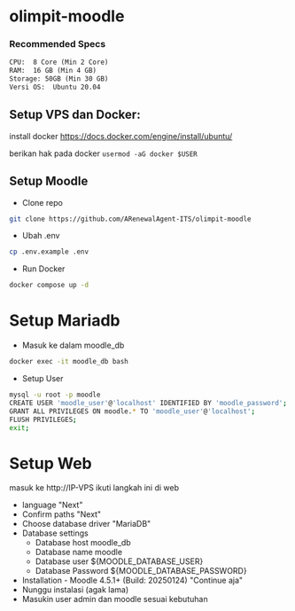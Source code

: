 # olimpit-moodle
### Recommended Specs
```txt
CPU:  8 Core (Min 2 Core)
RAM:  16 GB (Min 4 GB)
Storage: 50GB (Min 30 GB)
Versi OS:  Ubuntu 20.04
```

## Setup VPS dan Docker:
install docker https://docs.docker.com/engine/install/ubuntu/ 

berikan hak pada docker ```usermod -aG docker $USER```

## Setup Moodle
- Clone repo
```bash
git clone https://github.com/ARenewalAgent-ITS/olimpit-moodle
```
- Ubah .env
```bash
cp .env.example .env
```
- Run Docker
```bash
docker compose up -d
```
# Setup Mariadb
- Masuk ke dalam moodle_db 
```bash
docker exec -it moodle_db bash
```
- Setup User
```bash
mysql -u root -p moodle
CREATE USER 'moodle_user'@'localhost' IDENTIFIED BY 'moodle_password';
GRANT ALL PRIVILEGES ON moodle.* TO 'moodle_user'@'localhost';
FLUSH PRIVILEGES;
exit;
```

# Setup Web
masuk ke http://IP-VPS ikuti langkah ini di web
- language "Next"
- Confirm paths "Next"
- Choose database driver "MariaDB"
- Database settings
    - Database host moodle_db
    - Database name moodle
    - Database user ${MOODLE_DATABASE_USER}
    - Database Password ${MOODLE_DATABASE_PASSWORD}
- Installation - Moodle 4.5.1+ (Build: 20250124) "Continue aja"
- Nunggu instalasi (agak lama)
- Masukin user admin dan moodle sesuai kebutuhan
